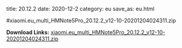 title: 20.12.2
date: 2020-12-2
category: eu
save_as: eu.html

#xiaomi.eu_multi_HMNote5Pro_20.12.2_v12-10-20201204024311.zip

**Download Links:**
[xiaomi.eu_multi_HMNote5Pro_20.12.2_v12-10-20201204024311.zip](https://sourceforge.net/projects/whyred-miui/files/EU/BETA/xiaomi.eu_multi_HMNote5Pro_20.12.2_v12-10-20201204024311.zip/download)